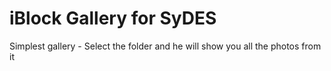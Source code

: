 # iBlock Gallery for SyDES

Simplest gallery - Select the folder and he will show you all the photos from it
